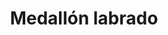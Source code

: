 ---
title: Medallón labrado
date: 
draft: false

# descripcion
description : Medallón labrado

materials: Plata 925

color: Plateado

dimensions: 1,8cm x 3cm

code: 02-14-0219

type: "Dijes"

categories: []

price: $3.020,00

price_eftvo: $2.565,00

# Images
# first image will be shown in the product page
images:
  # - image: "images/path_to_image"
  # La ubicacion de las imagenes es imagenes/Dijes/Dijes.Plata/02-14-0219-medallon-labrado
  - image: "./images/dijes/plata/02-14-0219-medallon-labrado.JPG"
---
